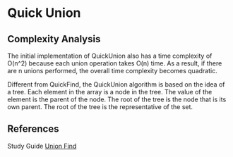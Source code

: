 # Quick Union
## Complexity Analysis

The initial implementation of QuickUnion also has a time complexity of O(n^2) because each union operation takes O(n) time. As a result, if there are n unions performed, the overall time complexity becomes quadratic.

Different from QuickFind, the QuickUnion algorithm is based on the idea of a tree. Each element in the array is a node in the tree. The value of the element is the parent of the node. The root of the tree is the node that is its own parent. The root of the tree is the representative of the set.

## References

Study Guide [Union Find](https://www.cs.princeton.edu/courses/archive/spring19/cos226/lectures/study/15UnionFind.html)